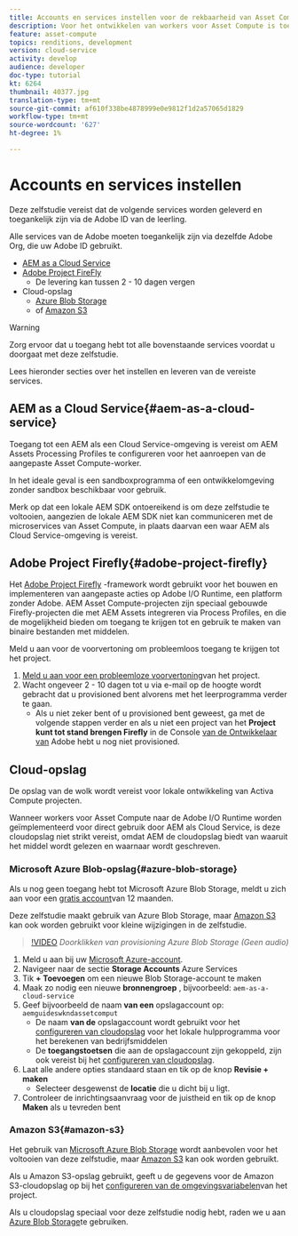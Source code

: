 ```yaml
---
title: Accounts en services instellen voor de rekbaarheid van Asset Compute
description: Voor het ontwikkelen van workers voor Asset Compute is toegang vereist tot accounts en services, waaronder AEM als Cloud Service, Adobe Project Firefly en cloudopslag van Microsoft of Amazon.
feature: asset-compute
topics: renditions, development
version: cloud-service
activity: develop
audience: developer
doc-type: tutorial
kt: 6264
thumbnail: 40377.jpg
translation-type: tm+mt
source-git-commit: af610f338be4878999e0e9812f1d2a57065d1829
workflow-type: tm+mt
source-wordcount: '627'
ht-degree: 1%

---
```



# Accounts en services instellen

Deze zelfstudie vereist dat de volgende services worden geleverd en toegankelijk zijn via de Adobe ID van de leerling.

Alle services van de Adobe moeten toegankelijk zijn via dezelfde Adobe Org, die uw Adobe ID gebruikt.

+ [AEM as a Cloud Service](#aem-as-a-cloud-service)
+ [Adobe Project FireFly](#adobe-project-firefly)
   + De levering kan tussen 2 - 10 dagen vergen
+ Cloud-opslag
   + [Azure Blob Storage](https://azure.microsoft.com/en-us/services/storage/blobs/)
   + of [Amazon S3](https://aws.amazon.com/s3/?did=ft_card&amp;trk=ft_card)

>[!WARNING]
>
>Zorg ervoor dat u toegang hebt tot alle bovenstaande services voordat u doorgaat met deze zelfstudie.
> 
> Lees hieronder secties over het instellen en leveren van de vereiste services.

## AEM as a Cloud Service{#aem-as-a-cloud-service}

Toegang tot een AEM als een Cloud Service-omgeving is vereist om AEM Assets Processing Profiles te configureren voor het aanroepen van de aangepaste Asset Compute-worker.

In het ideale geval is een sandboxprogramma of een ontwikkelomgeving zonder sandbox beschikbaar voor gebruik.

Merk op dat een lokale AEM SDK ontoereikend is om deze zelfstudie te voltooien, aangezien de lokale AEM SDK niet kan communiceren met de microservices van Asset Compute, in plaats daarvan een waar AEM als Cloud Service-omgeving is vereist.

## Adobe Project Firefly{#adobe-project-firefly}

Het [Adobe Project Firefly](https://www.adobe.io/apis/experienceplatform/project-firefly.html) -framework wordt gebruikt voor het bouwen en implementeren van aangepaste acties op Adobe I/O Runtime, een platform zonder Adobe. AEM Asset Compute-projecten zijn speciaal gebouwde Firefly-projecten die met AEM Assets integreren via Process Profiles, en die de mogelijkheid bieden om toegang te krijgen tot en gebruik te maken van binaire bestanden met middelen.

Meld u aan voor de voorvertoning om probleemloos toegang te krijgen tot het project.

1. [Meld u aan voor een probleemloze voorvertoning](https://adobeio.typeform.com/to/obqgRm)van het project.
1. Wacht ongeveer 2 - 10 dagen tot u via e-mail op de hoogte wordt gebracht dat u provisioned bent alvorens met het leerprogramma verder te gaan.
   + Als u niet zeker bent of u provisioned bent geweest, ga met de volgende stappen verder en als u niet een project van het __Project kunt tot stand brengen Firefly__ in de Console [van de Ontwikkelaar van](https://console.adobe.io) Adobe hebt u nog niet provisioned.

## Cloud-opslag

De opslag van de wolk wordt vereist voor lokale ontwikkeling van Activa Compute projecten.

Wanneer workers voor Asset Compute naar de Adobe I/O Runtime worden geïmplementeerd voor direct gebruik door AEM als Cloud Service, is deze cloudopslag niet strikt vereist, omdat AEM de cloudopslag biedt van waaruit het middel wordt gelezen en waarnaar wordt geschreven.

### Microsoft Azure Blob-opslag{#azure-blob-storage}

Als u nog geen toegang hebt tot Microsoft Azure Blob Storage, meldt u zich aan voor een [gratis account](https://azure.microsoft.com/en-us/free/)van 12 maanden.

Deze zelfstudie maakt gebruik van Azure Blob Storage, maar [Amazon S3](#amazon-s3) kan ook worden gebruikt voor kleine wijzigingen in de zelfstudie.

>[!VIDEO](https://video.tv.adobe.com/v/40377/?quality=12&learn=on)
_Doorklikken van provisioning Azure Blob Storage (Geen audio)_


1. Meld u aan bij uw [Microsoft Azure-account](https://azure.microsoft.com/en-us/account/).
1. Navigeer naar de sectie __Storage Accounts__ Azure Services
1. Tik __+ Toevoegen__ om een nieuwe Blob Storage-account te maken
1. Maak zo nodig een nieuwe __bronnengroep__ , bijvoorbeeld: `aem-as-a-cloud-service`
1. Geef bijvoorbeeld de naam __van een__ opslagaccount op: `aemguideswkndassetcomput`
   + De naam __van de__ opslagaccount wordt gebruikt voor het [configureren van cloudopslag](../develop/environment-variables.md) voor het lokale hulpprogramma voor het berekenen van bedrijfsmiddelen
   + De __toegangstoetsen__ die aan de opslagaccount zijn gekoppeld, zijn ook vereist bij het [configureren van cloudopslag](../develop/environment-variables.md).
1. Laat alle andere opties standaard staan en tik op de knop __Revisie + maken__
   + Selecteer desgewenst de __locatie__ die u dicht bij u ligt.
1. Controleer de inrichtingsaanvraag voor de juistheid en tik op de knop __Maken__ als u tevreden bent

### Amazon S3{#amazon-s3}

Het gebruik van [Microsoft Azure Blob Storage](#azure-blob-storage) wordt aanbevolen voor het voltooien van deze zelfstudie, maar [Amazon S3](https://aws.amazon.com/s3/?did=ft_card&amp;trk=ft_card) kan ook worden gebruikt.

Als u Amazon S3-opslag gebruikt, geeft u de gegevens voor de Amazon S3-cloudopslag op bij het [configureren van de omgevingsvariabelen](../develop/environment-variables.md#amazon-s3)van het project.

Als u cloudopslag speciaal voor deze zelfstudie nodig hebt, raden we u aan [Azure Blob Storage](#azure-blob-storage)te gebruiken.
